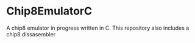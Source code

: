 # Chip8EmulatorC
A chip8 emulator in progress written in C.
This repository also includes a chip8 dissasembler  
